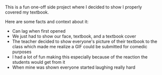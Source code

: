 This is a fun one-off side project where I decided to show I properly covered my textbook.

Here are some facts and context about it:
 - Can lag when first opened
 - We just had to show our face, textbook, and a textbook cover
 - The teacher decided to show everyone's picture of their textbook to the class which made me realize a GIF could be submitted for comedic purposes
 - I had a lot of fun making this especially because of the reaction the students would get from it
 - When mine was shown everyone started laughing really hard
